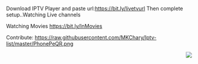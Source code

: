 Download IPTV Player and paste url:https://bit.ly/livetvurl
Then complete setup..Watching Live channels

Watching Movies https://bit.ly/InMovies


Contribute:
https://raw.githubusercontent.com/MKChary/Iptv-list/master/PhonePeQR.png

<img align="right" src="https://github-readme-stats.vercel.app/api?username=imxieke&&show_icons=true&theme=github" />

<!--
**imxieke/imxieke** is a ✨ _special_ ✨ repository because its `README.md` (this file) appears on your GitHub profile.

Here are some ideas to get you started:

- 🔭 I’m currently working on ...
- 🌱 I’m currently learning ...
- 👯 I’m looking to collaborate on ...
- 🤔 I’m looking for help with ...
- 💬 Ask me about ...
- 📫 How to reach me: ...
- 😄 Pronouns: ...
- ⚡ Fun fact: ...
-->

